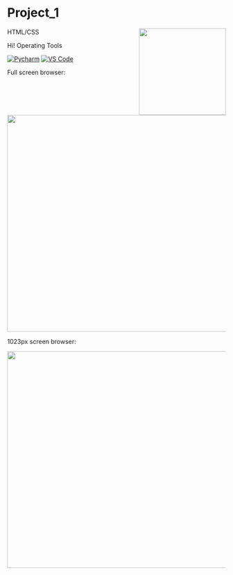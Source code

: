 # Project_1
HTML/CSS <img align='right' src='https://media.giphy.com/media/bcKmIWkUMCjVm/giphy.gif' width='200"'>

Hi! Operating Tools 


[![Pycharm](https://img.shields.io/badge/IDE-PyCharm-yellow?style=flat-square&logo=JetBrains)](https://www.jetbrains.com/pycharm/)
[![VS Code](https://img.shields.io/badge/IDE-VSCode-%23007ACC?style=flat-square&logo=Visual-studio-code)](https://code.visualstudio.com/)

Full screen browser:

<img src=https://user-images.githubusercontent.com/117024752/211190695-99448182-144f-41e7-b500-336977ccc0f5.png width=800 height=500>

1023px screen browser:


<img src=https://user-images.githubusercontent.com/117024752/211190784-d589e092-d492-4c61-b7b3-016e38f70f9c.png width=800 height=500>


